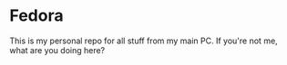 # Fedora
This is my personal repo for all stuff from my main PC. If you're not me,
what are you doing here?
